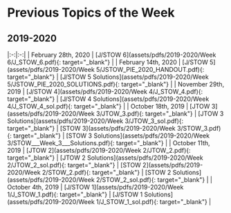 # Previous Topics of the Week
## 2019-2020
 
|:-:|:-:|
| February 28th, 2020 | [J/STOW 6](assets/pdfs/2019-2020/Week 6/J_STOW_6.pdf){: target="_blank"} |
| February 14th, 2020 | [J/STOW 5](assets/pdfs/2019-2020/Week 5/JSTOW_PIE_2020_HANDOUT.pdf){: target="_blank"} | [J/STOW 5 Solutions](assets/pdfs/2019-2020/Week 5/JSTOW_PIE_2020_SOLUTIONS.pdf){: target="_blank"} |
| November 29th, 2019 | [J/STOW 4](assets/pdfs/2019-2020/Week 4/J_STOW_4.pdf){: target="_blank"} | [J/STOW 4 Solutions](assets/pdfs/2019-2020/Week 4/J_STOW_4_sol.pdf){: target="_blank"} |
| October 18th, 2019 | [JTOW 3](assets/pdfs/2019-2020/Week 3/JTOW_3.pdf){: target="_blank"} | [JTOW 3 Solutions](assets/pdfs/2019-2020/Week 3/JTOW_3_sol.pdf){: target="_blank"} | [STOW 3](assets/pdfs/2019-2020/Week 3/STOW_3.pdf){: target="_blank"} | [STOW 3 Solutions](assets/pdfs/2019-2020/Week 3/STOW___Week_3___Solutions.pdf){: target="_blank"} |
| October 11th, 2019 | [JTOW 2](assets/pdfs/2019-2020/Week 2/JTOW_2.pdf){: target="_blank"} | [JTOW 2 Solutions](assets/pdfs/2019-2020/Week 2/JTOW_2_sol.pdf){: target="_blank"} | [STOW 2](assets/pdfs/2019-2020/Week 2/STOW_2.pdf){: target="_blank"} | [STOW 2 Solutions](assets/pdfs/2019-2020/Week 2/STOW_2_sol.pdf){: target="_blank"} |
| October 4th, 2019 | [J/STOW 1](assets/pdfs/2019-2020/Week 1/J_STOW_1.pdf){: target="_blank"} | [J/STOW 1 Solutions](assets/pdfs/2019-2020/Week 1/J_STOW_1_sol.pdf){: target="_blank"} |
